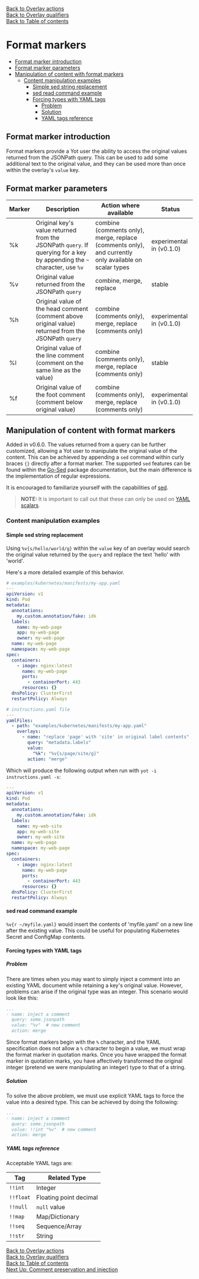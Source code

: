 [Back to Overlay actions](overlayActions.md#3-merge)  
[Back to Overlay qualifiers](overlayQualifiers.md)  
[Back to Table of contents](../index.md) 


# Format markers


<!-- @import "[TOC]" {cmd="toc" depthFrom=2 depthTo=6 orderedList=false} -->

<!-- code_chunk_output -->

- [Format marker introduction](#format-marker-introduction)
- [Format marker parameters](#format-marker-parameters)
- [Manipulation of content with format markers](#manipulation-of-content-with-format-markers)
  - [Content manipulation examples](#content-manipulation-examples)
    - [Simple sed string replacement](#simple-sed-string-replacement)
    - [sed read command example](#sed-read-command-example)
    - [Forcing types with YAML tags](#forcing-types-with-yaml-tags)
      - [Problem](#problem)
      - [Solution](#solution)
      - [YAML tags reference](#yaml-tags-reference)

<!-- /code_chunk_output -->


## Format marker introduction

Format markers provide a Yot user the ability to access the original values returned from the JSONPath query.  This can be used to add some additional text to the original value, and they can be used more than once within the overlay's `value` key.  

## Format marker parameters

| Marker | Description | Action where available | Status |
| --- | --- | --- | --- |
| %k | Original key's value returned from the JSONPath `query`. If querying for a key by appending the `~` character, use `%v` | combine (comments only), merge, replace (comments only), and currently only available on scalar types | experimental in (v0.1.0) |
| %v | Original value returned from the JSONPath `query` | combine, merge, replace | stable |
| %h | Original value of the head comment (comment above original value) returned from the JSONPath `query` | combine (comments only), merge, replace (comments only) | experimental in (v0.1.0) |
| %l | Original value of the line comment (comment on the same line as the value) | combine (comments only), merge, replace (comments only) | stable |
| %f | Original value of the foot comment (comment below original value) | combine (comments only), merge, replace (comments only) | experimental in (v0.1.0) |


## Manipulation of content with format markers

Added in v0.6.0.  The values returned from a query can be further customized, allowing a Yot user to manipulate the original value of the content.  This can be achieved by appending a `sed` command within curly braces `{}` directly after a format marker.  The supported `sed` features can be found within the [Go-Sed](https://github.com/rwtodd/Go.Sed) package documentation, but the main difference is the implementation of regular expressions.

It is encouraged to familiarize yourself with the capabilities of [sed](https://www.gnu.org/software/sed/manual/sed.html#sed-scripts).

>**NOTE:** It is important to call out that these can only be used on [YAML scalars](https://www.tutorialspoint.com/yaml/yaml_scalars_and_tags.htm).


### Content manipulation examples

#### Simple sed string replacement

Using `%v{s/hello/world/g}` within the `value` key of an overlay would search the original value returned by the `query` and replace the text 'hello' with 'world'.  

Here's a more detailed example of this behavior.

```yaml
# examples/kubernetes/manifests/my-app.yaml
---
apiVersion: v1
kind: Pod
metadata:
  annotations:
    my.custom.annotation/fake: idk
  labels:
    name: my-web-page
    app: my-web-page
    owner: my-web-page
  name: my-web-page
  namespace: my-web-page
spec:
  containers:
    - image: nginx:latest
      name: my-web-page
      ports:
        - containerPort: 443
      resources: {}
  dnsPolicy: ClusterFirst
  restartPolicy: Always
```

```yaml
# instructions.yaml file
---
yamlFiles:
  - path: "examples/kubernetes/manifests/my-app.yaml"
    overlays:
      - name: "replace 'page' with 'site' in original label contents"
        query: "metadata.labels"
        value:
          "%k": "%v{s/page/site/g}"
        action: "merge"
```

Which will produce the following output when run with `yot -i instructions.yaml -s`:

```yaml
---
apiVersion: v1
kind: Pod
metadata:
  annotations:
    my.custom.annotation/fake: idk
  labels:
    name: my-web-site
    app: my-web-site
    owner: my-web-site
  name: my-web-page
  namespace: my-web-page
spec:
  containers:
    - image: nginx:latest
      name: my-web-page
      ports:
        - containerPort: 443
      resources: {}
  dnsPolicy: ClusterFirst
  restartPolicy: Always
```


#### sed read command example

`%v{r ~/myfile.yaml}` would insert the contents of 'myfile.yaml' on a new line after the existing value.  This could be useful for populating Kubernetes Secret and ConfigMap contents.


#### Forcing types with YAML tags

##### Problem

There are times when you may want to simply inject a comment into an existing YAML document while retaining a key's original value.  However, problems can arise if the original type was an integer.  This scenario would look like this:

```yaml
...
- name: inject a comment
  query: some.jsonpath
  value: "%v"  # new comment
  action: merge
```

Since format markers begin with the `%` character, and the YAML specification does not allow a `%` character to begin a value, we must wrap the format marker in quotation marks.  Once you have wrapped the format marker in quotation marks, you have affectively transformed the original integer (pretend we were manipulating an integer) type to that of a string.


##### Solution

To solve the above problem, we must use explicit YAML tags to force the value into a desired type.  This can be achieved by doing the following:

```yaml
...
- name: inject a comment
  query: some.jsonpath
  value: !!int "%v"  # new comment
  action: merge
```


##### YAML tags reference

Acceptable YAML tags are:

| Tag | Related Type |
| --- | --- |
| `!!int` | Integer |
| `!!float` | Floating point decimal |
| `!!null` | `null` value |
| `!!map` | Map/Dictionary |
| `!!seq` | Sequence/Array |
| `!!str` | String |


[Back to Overlay actions](overlayActions.md#3-merge)  
[Back to Overlay qualifiers](overlayQualifiers.md)  
[Back to Table of contents](../index.md)  
[Next Up: Comment preservation and injection](comments.md)